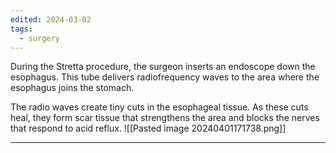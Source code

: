 ```yaml
---
edited: 2024-03-02
tags:
  - surgery
---
```

During the Stretta procedure, the surgeon inserts an endoscope down the esophagus. This tube delivers radiofrequency waves to the area where the esophagus joins the stomach.


The radio waves create tiny cuts in the esophageal tissue. As these cuts heal, they form scar tissue that strengthens the area and blocks the nerves that respond to acid reflux.
![[Pasted image 20240401171738.png]]

---
